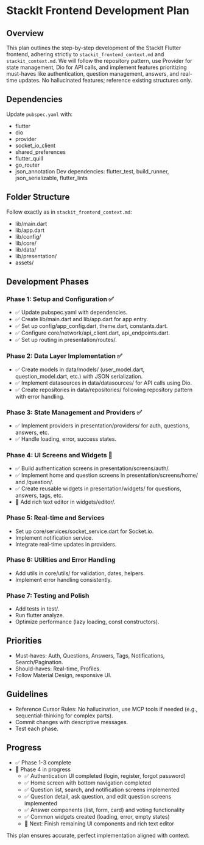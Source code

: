 # StackIt Frontend Development Plan

## Overview
This plan outlines the step-by-step development of the StackIt Flutter frontend, adhering strictly to `stackit_frontend_context.md` and `stackit_context.md`. We will follow the repository pattern, use Provider for state management, Dio for API calls, and implement features prioritizing must-haves like authentication, question management, answers, and real-time updates. No hallucinated features; reference existing structures only.

## Dependencies
Update `pubspec.yaml` with:
- flutter
- dio
- provider
- socket_io_client
- shared_preferences
- flutter_quill
- go_router
- json_annotation
Dev dependencies: flutter_test, build_runner, json_serializable, flutter_lints

## Folder Structure
Follow exactly as in `stackit_frontend_context.md`:
- lib/main.dart
- lib/app.dart
- lib/config/
- lib/core/
- lib/data/
- lib/presentation/
- assets/

## Development Phases

### Phase 1: Setup and Configuration ✅
- ✅ Update pubspec.yaml with dependencies.
- ✅ Create lib/main.dart and lib/app.dart for app entry.
- ✅ Set up config/app_config.dart, theme.dart, constants.dart.
- ✅ Configure core/network/api_client.dart, api_endpoints.dart.
- ✅ Set up routing in presentation/routes/.

### Phase 2: Data Layer Implementation ✅
- ✅ Create models in data/models/ (user_model.dart, question_model.dart, etc.) with JSON serialization.
- ✅ Implement datasources in data/datasources/ for API calls using Dio.
- ✅ Create repositories in data/repositories/ following repository pattern with error handling.

### Phase 3: State Management and Providers ✅
- ✅ Implement providers in presentation/providers/ for auth, questions, answers, etc.
- ✅ Handle loading, error, success states.

### Phase 4: UI Screens and Widgets 🔄
- ✅ Build authentication screens in presentation/screens/auth/.
- ✅ Implement home and question screens in presentation/screens/home/ and /question/.
- ✅ Create reusable widgets in presentation/widgets/ for questions, answers, tags, etc.
- 🔄 Add rich text editor in widgets/editor/.

### Phase 5: Real-time and Services
- Set up core/services/socket_service.dart for Socket.io.
- Implement notification service.
- Integrate real-time updates in providers.

### Phase 6: Utilities and Error Handling
- Add utils in core/utils/ for validation, dates, helpers.
- Implement error handling consistently.

### Phase 7: Testing and Polish
- Add tests in test/.
- Run flutter analyze.
- Optimize performance (lazy loading, const constructors).

## Priorities
- Must-haves: Auth, Questions, Answers, Tags, Notifications, Search/Pagination.
- Should-haves: Real-time, Profiles.
- Follow Material Design, responsive UI.

## Guidelines
- Reference Cursor Rules: No hallucination, use MCP tools if needed (e.g., sequential-thinking for complex parts).
- Commit changes with descriptive messages.
- Test each phase.

## Progress
- ✅ Phase 1-3 complete
- 🔄 Phase 4 in progress
  - ✅ Authentication UI completed (login, register, forgot password)
  - ✅ Home screen with bottom navigation completed
  - ✅ Question list, search, and notification screens implemented
  - ✅ Question detail, ask question, and edit question screens implemented
  - ✅ Answer components (list, form, card) and voting functionality
  - ✅ Common widgets created (loading, error, empty states)
  - 🔄 Next: Finish remaining UI components and rich text editor

This plan ensures accurate, perfect implementation aligned with context. 